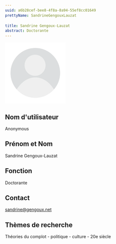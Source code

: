 ```yaml
---
uuid: a6b28cef-bee8-4f8a-8a94-55ef8cc01649
prettyName: SandrineGengouxLauzat

title: Sandrine Gengoux-Lauzat
abstract: Doctorante
---
```


<img src="./avatar.webp" width="200px" />

## ﻿Nom d'utilisateur

 Anonymous

## Prénom et Nom

 Sandrine Gengoux-Lauzat

## Fonction

 Doctorante

## Contact

 sandrine@gengoux.net

## Thèmes de recherche

 Théories du complot - politique - culture - 20e siècle

